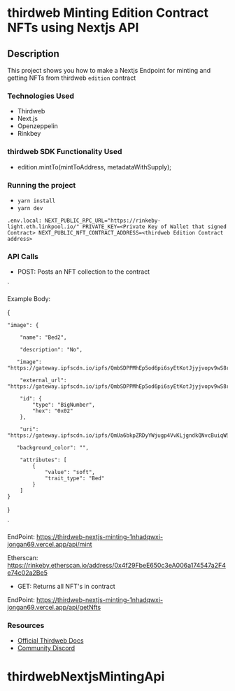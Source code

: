 # thirdweb Minting Edition Contract NFTs using Nextjs API

## Description

This project shows you how to make a Nextjs Endpoint for minting and getting NFTs from thirdweb `edition` contract

### Technologies Used

- Thirdweb
- Next.js
- Openzeppelin
- Rinkbey

### thirdweb SDK Functionality Used

- edition.mintTo(mintToAddress, metadataWithSupply);

### Running the project

- `yarn install`
- `yarn dev`

`
.env.local:
NEXT_PUBLIC_RPC_URL="https://rinkeby-light.eth.linkpool.io/"
PRIVATE_KEY=<Private Key of Wallet that signed Contract>
NEXT_PUBLIC_NFT_CONTRACT_ADDRESS=<thirdweb Edition Contract address>
`
### API Calls

- POST: Posts an NFT collection to the contract

`

Example Body:  

{
    
    "image": {
        
        "name": "Bed2",
        
        "description": "No",
       
       "image": "https://gateway.ipfscdn.io/ipfs/QmbSDPPMhEp5od6pi6syEtKotJjyjvopv9wS8rCYvNqnvp/0.png",
        
        "external_url": "https://gateway.ipfscdn.io/ipfs/QmbSDPPMhEp5od6pi6syEtKotJjyjvopv9wS8rCYvNqnvp/1.pdf",
        
        "id": {
            "type": "BigNumber",
            "hex": "0x02"
        },
        
        "uri": "https://gateway.ipfscdn.io/ipfs/QmUa6bkpZRDyYWjugp4VvKLjgndkQNvcBuiqWSLdNJ7P9b/0",
       
       "background_color": "",
        
        "attributes": [
            {
                "value": "soft",
                "trait_type": "Bed"
            }
        ]
    }
}

`

EndPoint: https://thirdweb-nextjs-minting-1nhadqwxi-jongan69.vercel.app/api/mint

Etherscan: https://rinkeby.etherscan.io/address/0x4f29FbeE650c3eA006a174547a2F4e74c02a2Be5

- GET: Returns all NFT's in contract

EndPoint: https://thirdweb-nextjs-minting-1nhadqwxi-jongan69.vercel.app/api/getNfts


### Resources

- [Official Thirdweb Docs](https://docs.thirdeb.com)
- [Community Discord](https://discord.gg/thirdweb)
# thirdwebNextjsMintingApi

